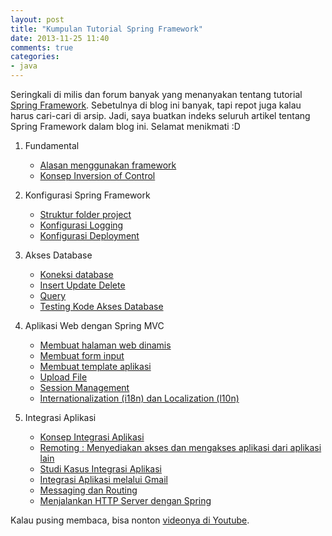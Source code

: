 ```yaml
---
layout: post
title: "Kumpulan Tutorial Spring Framework"
date: 2013-11-25 11:40
comments: true
categories: 
- java
---
```


Seringkali di milis dan forum banyak yang menanyakan tentang tutorial [Spring Framework](http://projects.spring.io/spring-framework/). Sebetulnya di blog ini banyak, tapi repot juga kalau harus cari-cari di arsip. Jadi, saya buatkan indeks seluruh artikel tentang Spring Framework dalam blog ini. Selamat menikmati :D

<!--more-->


1. Fundamental

    * [Alasan menggunakan framework](http://software.endy.muhardin.com/java/intro-framework/)
    * [Konsep Inversion of Control](http://software.endy.muhardin.com/java/memahami-dependency-injection/)

2. Konfigurasi Spring Framework

    * [Struktur folder project](http://software.endy.muhardin.com/java/struktur-aplikasi-java-dengan-spring-dan-maven/)
    * [Konfigurasi Logging](http://software.endy.muhardin.com/java/log4j-spring-mvc/)
    * [Konfigurasi Deployment](http://software.endy.muhardin.com/java/staged-deployment/)

3. Akses Database

    * [Koneksi database](http://software.endy.muhardin.com/java/konfigurasi-koneksi-database-dengan-spring/)
    * [Insert Update Delete](http://software.endy.muhardin.com/java/insert-update-delete-dengan-spring-jdbc/)
    * [Query](http://software.endy.muhardin.com/java/query-dengan-spring-jdbc/)
    * [Testing Kode Akses Database](http://software.endy.muhardin.com/java/mengetes-akses-database/)

4. Aplikasi Web dengan Spring MVC

    * [Membuat halaman web dinamis](http://software.endy.muhardin.com/java/aplikasi-web-spring25-1/)
    * [Membuat form input](http://software.endy.muhardin.com/java/aplikasi-web-spring25-2/)
    * [Membuat template aplikasi](http://software.endy.muhardin.com/java/aplikasi-web-spring25-3/)
    * [Upload File](http://software.endy.muhardin.com/java/aplikasi-web-spring25-4/)
    * [Session Management](http://software.endy.muhardin.com/java/aplikasi-web-spring25-5/)
    * [Internationalization (i18n) dan Localization (l10n)](http://software.endy.muhardin.com/java/aplikasi-web-spring25-6/)

5. Integrasi Aplikasi
    
    * [Konsep Integrasi Aplikasi](http://software.endy.muhardin.com/java/integrasi-aplikasi/)
    * [Remoting : Menyediakan akses dan mengakses aplikasi dari aplikasi lain](http://software.endy.muhardin.com/java/remoting-dengan-spring/)
    * [Studi Kasus Integrasi Aplikasi](http://software.endy.muhardin.com/java/integrasi-pusat-cabang-1/)
    * [Integrasi Aplikasi melalui Gmail](http://software.endy.muhardin.com/java/integrasi-pusat-cabang-2/)
    * [Messaging dan Routing](http://software.endy.muhardin.com/java/integrasi-pusat-cabang-3/)
    * [Menjalankan HTTP Server dengan Spring](http://software.endy.muhardin.com/java/spring-httpinvoker-sun-jre6-httpserver/)

Kalau pusing membaca, bisa nonton [videonya di Youtube](https://www.youtube.com/playlist?list=PL9oC_cq7OYbxOX-SxNPsi4r17GOVyHYJI).
